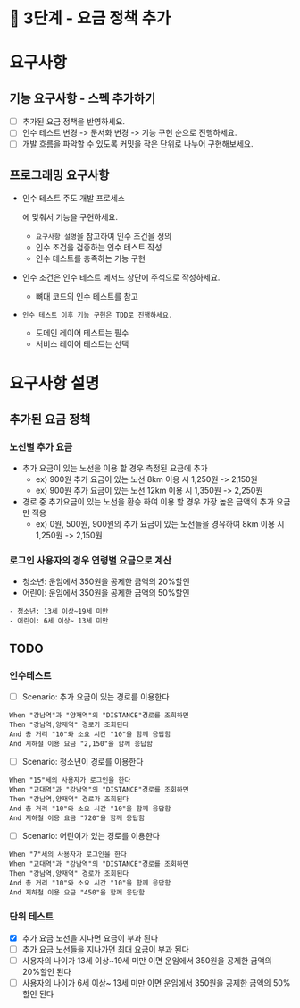 # 🚀 3단계 - 요금 정책 추가

# 요구사항

## 기능 요구사항 - 스펙 추가하기

- [ ] 추가된 요금 정책을 반영하세요.
- [ ] 인수 테스트 변경 -> 문서화 변경 -> 기능 구현 순으로 진행하세요.
- [ ] 개발 흐름을 파악할 수 있도록 커밋을 작은 단위로 나누어 구현해보세요.

## 프로그래밍 요구사항

- 인수 테스트 주도 개발 프로세스

  에 맞춰서 기능을 구현하세요.

  - `요구사항 설명`을 참고하여 인수 조건을 정의
  - 인수 조건을 검증하는 인수 테스트 작성
  - 인수 테스트를 충족하는 기능 구현

- 인수 조건은 인수 테스트 메서드 상단에 주석으로 작성하세요.

  - 뼈대 코드의 인수 테스트를 참고

- ```
  인수 테스트 이후 기능 구현은 TDD로 진행하세요.
  ```

  - 도메인 레이어 테스트는 필수
  - 서비스 레이어 테스트는 선택

# 요구사항 설명

## 추가된 요금 정책

### 노선별 추가 요금

- 추가 요금이 있는 노선을 이용 할 경우 측정된 요금에 추가
  - ex) 900원 추가 요금이 있는 노선 8km 이용 시 1,250원 -> 2,150원
  - ex) 900원 추가 요금이 있는 노선 12km 이용 시 1,350원 -> 2,250원
- 경로 중 추가요금이 있는 노선을 환승 하여 이용 할 경우 가장 높은 금액의 추가 요금만 적용
  - ex) 0원, 500원, 900원의 추가 요금이 있는 노선들을 경유하여 8km 이용 시 1,250원 -> 2,150원

### 로그인 사용자의 경우 연령별 요금으로 계산

- 청소년: 운임에서 350원을 공제한 금액의 20%할인
- 어린이: 운임에서 350원을 공제한 금액의 50%할인

```plaintext
- 청소년: 13세 이상~19세 미만
- 어린이: 6세 이상~ 13세 미만
```

## TODO

### 인수테스트
- [ ] Scenario: 추가 요금이 있는 경로를 이용한다
```
When "강남역"과 "양재역"의 "DISTANCE"경로를 조회하면
Then "강남역,양재역" 경로가 조회된다
And 총 거리 "10"와 소요 시간 "10"을 함께 응답함
And 지하철 이용 요금 "2,150"을 함께 응답함
```

- [ ] Scenario: 청소년이 경로를 이용한다
```
When "15"세의 사용자가 로그인을 한다
When "교대역"과 "강남역"의 "DISTANCE"경로를 조회하면
Then "강남역,양재역" 경로가 조회된다
And 총 거리 "10"와 소요 시간 "10"을 함께 응답함
And 지하철 이용 요금 "720"을 함께 응답함
```

- [ ] Scenario: 어린이가 있는 경로를 이용한다
```
When "7"세의 사용자가 로그인을 한다
When "교대역"과 "강남역"의 "DISTANCE"경로를 조회하면
Then "강남역,양재역" 경로가 조회된다
And 총 거리 "10"와 소요 시간 "10"을 함께 응답함
And 지하철 이용 요금 "450"을 함께 응답함
```

### 단위 테스트
- [x] 추가 요금 노선을 지나면 요금이 부과 된다
- [ ] 추가 요금 노선들을 지나가면 최대 요금이 부과 된다
- [ ] 사용자의 나이가 13세 이상~19세 미만 이면 운임에서 350원을 공제한 금액의 20%할인 된다
- [ ] 사용자의 나이가 6세 이상~ 13세 미만 이면 운임에서 350원을 공제한 금액의 50%할인 된다
